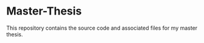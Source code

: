 # Master-Thesis
This repository contains the source code and associated files for my master thesis.
